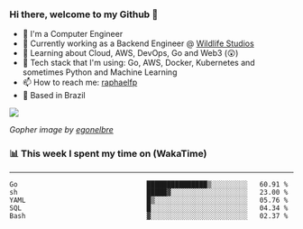 ### Hi there, welcome to my Github 👋

- 📖 I'm a Computer Engineer
- 🔭 Currently working as a Backend Engineer @ [Wildlife Studios](https://wildlifestudios.com/)
- 🌱 Learning about Cloud, AWS, DevOps, Go and Web3 (😲)
- 🚀 Tech stack that I'm using: Go, AWS, Docker, Kubernetes and sometimes Python and Machine Learning
- 📫 How to reach me: [raphaelfp](https://linkedin.com/in/raphaelfp)
- 🏡 Based in Brazil

![](https://github.com/raphaelfp/gophers/blob/master/.thumb/animation/morning-coffee-3x.gif)

*Gopher image by [egonelbre](https://github.com/egonelbre/)*

### 📊 This week I spent my time on (WakaTime)

---

<!--START_SECTION:waka-->

```text
Go                                ███████████████▒░░░░░░░░░   60.91 %
sh                                █████▓░░░░░░░░░░░░░░░░░░░   23.00 %
YAML                              █▒░░░░░░░░░░░░░░░░░░░░░░░   05.76 %
SQL                               █░░░░░░░░░░░░░░░░░░░░░░░░   04.34 %
Bash                              ▓░░░░░░░░░░░░░░░░░░░░░░░░   02.37 %
```

<!--END_SECTION:waka-->
